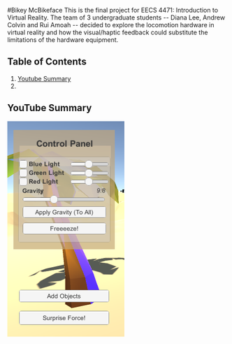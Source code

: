 #Bikey McBikeface
This is the final project for EECS 4471: Introduction to Virtual Reality. The team of 3 undergraduate students -- Diana Lee, Andrew Colvin and Rui Amoah -- decided to explore the locomotion hardware in virtual reality and how the visual/haptic feedback could substitute the limitations of the hardware equipment.

## Table of Contents
1. [Youtube Summary](#youtube-summary)
2.

## YouTube Summary
[![Screenshot Image of Overlay Screen Menu](https://github.com/dianalee1022/Unity-Projects/blob/master/img/menu.PNG)](https://www.youtube.com/watch?v=MPE8MiIXm6M)

